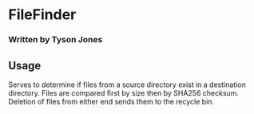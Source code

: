 # FileFinder
### Written by Tyson Jones

## Usage
Serves to determine if files from a source directory exist in a destination directory. Files are compared first by size then by SHA256 checksum. Deletion of files from either end sends them to the recycle bin.
